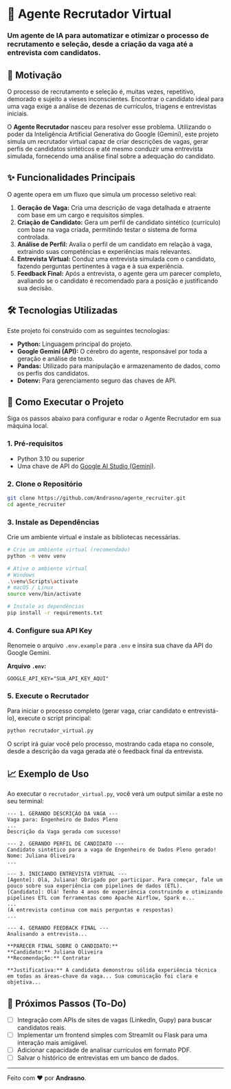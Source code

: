 # 🤖 Agente Recrutador Virtual

### Um agente de IA para automatizar e otimizar o processo de recrutamento e seleção, desde a criação da vaga até a entrevista com candidatos.

[](https://github.com/Andrasno/agente_recruiter)
[](https://www.python.org/)
[](https://ai.google.dev/)

## 🎯 Motivação

O processo de recrutamento e seleção é, muitas vezes, repetitivo, demorado e sujeito a vieses inconscientes. Encontrar o candidato ideal para uma vaga exige a análise de dezenas de currículos, triagens e entrevistas iniciais.

O **Agente Recrutador** nasceu para resolver esse problema. Utilizando o poder da Inteligência Artificial Generativa do Google (Gemini), este projeto simula um recrutador virtual capaz de criar descrições de vagas, gerar perfis de candidatos sintéticos e até mesmo conduzir uma entrevista simulada, fornecendo uma análise final sobre a adequação do candidato.

## ✨ Funcionalidades Principais

O agente opera em um fluxo que simula um processo seletivo real:

1.  **Geração de Vaga:** Cria uma descrição de vaga detalhada e atraente com base em um cargo e requisitos simples.
2.  **Criação de Candidato:** Gera um perfil de candidato sintético (currículo) com base na vaga criada, permitindo testar o sistema de forma controlada.
3.  **Análise de Perfil:** Avalia o perfil de um candidato em relação à vaga, extraindo suas competências e experiências mais relevantes.
4.  **Entrevista Virtual:** Conduz uma entrevista simulada com o candidato, fazendo perguntas pertinentes à vaga e à sua experiência.
5.  **Feedback Final:** Após a entrevista, o agente gera um parecer completo, avaliando se o candidato é recomendado para a posição e justificando sua decisão.

## 🛠️ Tecnologias Utilizadas

Este projeto foi construído com as seguintes tecnologias:

  * **Python:** Linguagem principal do projeto.
  * **Google Gemini (API):** O cérebro do agente, responsável por toda a geração e análise de texto.
  * **Pandas:** Utilizado para manipulação e armazenamento de dados, como os perfis dos candidatos.
  * **Dotenv:** Para gerenciamento seguro das chaves de API.

## 🚀 Como Executar o Projeto

Siga os passos abaixo para configurar e rodar o Agente Recrutador em sua máquina local.

### 1\. Pré-requisitos

  * Python 3.10 ou superior
  * Uma chave de API do [Google AI Studio (Gemini)](https://aistudio.google.com/app/apikey).

### 2\. Clone o Repositório

```bash
git clone https://github.com/Andrasno/agente_recruiter.git
cd agente_recruiter
```

### 3\. Instale as Dependências

Crie um ambiente virtual e instale as bibliotecas necessárias.

```bash
# Crie um ambiente virtual (recomendado)
python -m venv venv

# Ative o ambiente virtual
# Windows
.\venv\Scripts\activate
# macOS / Linux
source venv/bin/activate

# Instale as dependências
pip install -r requirements.txt
```

### 4\. Configure sua API Key

Renomeie o arquivo `.env.example` para `.env` e insira sua chave da API do Google Gemini.

**Arquivo `.env`:**

```
GOOGLE_API_KEY="SUA_API_KEY_AQUI"
```

### 5\. Execute o Recrutador

Para iniciar o processo completo (gerar vaga, criar candidato e entrevistá-lo), execute o script principal:

```bash
python recrutador_virtual.py
```

O script irá guiar você pelo processo, mostrando cada etapa no console, desde a descrição da vaga gerada até o feedback final da entrevista.

## 📈 Exemplo de Uso

Ao executar o `recrutador_virtual.py`, você verá um output similar a este no seu terminal:

```
--- 1. GERANDO DESCRIÇÃO DA VAGA ---
Vaga para: Engenheiro de Dados Pleno
...
Descrição da Vaga gerada com sucesso!

--- 2. GERANDO PERFIL DE CANDIDATO ---
Candidato sintético para a vaga de Engenheiro de Dados Pleno gerado!
Nome: Juliana Oliveira
...

--- 3. INICIANDO ENTREVISTA VIRTUAL ---
[Agente]: Olá, Juliana! Obrigado por participar. Para começar, fale um pouco sobre sua experiência com pipelines de dados (ETL).
[Candidato]: Olá! Tenho 4 anos de experiência construindo e otimizando pipelines ETL com ferramentas como Apache Airflow, Spark e...
...
(A entrevista continua com mais perguntas e respostas)
...

--- 4. GERANDO FEEDBACK FINAL ---
Analisando a entrevista...

**PARECER FINAL SOBRE O CANDIDATO:**
**Candidato:** Juliana Oliveira
**Recomendação:** Contratar

**Justificativa:** A candidata demonstrou sólida experiência técnica em todas as áreas-chave da vaga... Sua comunicação foi clara e objetiva...
```

## 🔮 Próximos Passos (To-Do)

  - [ ] Integração com APIs de sites de vagas (LinkedIn, Gupy) para buscar candidatos reais.
  - [ ] Implementar um frontend simples com Streamlit ou Flask para uma interação mais amigável.
  - [ ] Adicionar capacidade de analisar currículos em formato PDF.
  - [ ] Salvar o histórico de entrevistas em um banco de dados.

-----

Feito com ❤️ por **Andrasno**.

[](https://www.google.com/search?q=%5Bhttps://github.com/Andrasno%5D\(https://github.com/Andrasno\))
